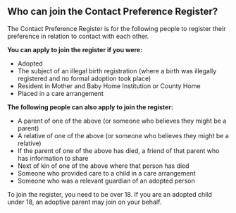 ##  Who can join the Contact Preference Register?

The Contact Preference Register is for the following people to register their
preference in relation to contact with each other.

**You can apply to join the register if you were:**

  * Adopted 
  * The subject of an illegal birth registration (where a birth was illegally registered and no formal adoption took place) 
  * Resident in Mother and Baby Home Institution or County Home 
  * Placed in a care arrangement 

**The following people can also apply to join the register:**

  * A parent of one of the above (or someone who believes they might be a parent) 
  * A relative of one of the above (or someone who believes they might be a relative) 
  * If the parent of one of the above has died, a friend of that parent who has information to share 
  * Next of kin of one of the above where that person has died 
  * Someone who provided care to a child in a care arrangement 
  * Someone who was a relevant guardian of an adopted person 

To join the register, you need to be over 18. If you are an adopted child
under 18, an adoptive parent may join on your behalf.
